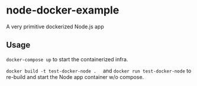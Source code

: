 # node-docker-example
A very primitive dockerized Node.js app

## Usage
`docker-compose up` to start the containerized infra.


`docker build -t test-docker-node .  ` and `docker run test-docker-node` to re-build and start the Node app container w/o compose.